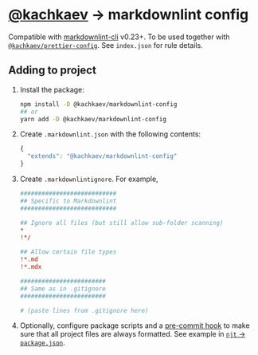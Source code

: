 # [@kachkaev](https://github.com/kachkaev) → markdownlint config

Compatible with [markdownlint-cli](https://www.npmjs.com/package/markdownlint-cli) v0.23+.
To be used together with [`@kachkaev/prettier-config`](https://www.npmjs.com/package/@kachkaev/prettier-config).
See `index.json` for rule details.

## Adding to project

1.  Install the package:

    ```sh
    npm install -D @kachkaev/markdownlint-config
    ## or
    yarn add -D @kachkaev/markdownlint-config
    ```

1.  Create `.markdownlint.json` with the following contents:

    ```js
    {
      "extends": "@kachkaev/markdownlint-config"
    }
    ```

1.  Create `.markdownlintignore`.
    For example,

    ```ini
    ###########################
    ## Specific to Markdownlint
    ###########################
    
    ## Ignore all files (but still allow sub-folder scanning)
    *
    !*/
    
    ## Allow certain file types
    !*.md
    !*.mdx
    
    ########################
    ## Same as in .gitignore
    ########################
    
    # (paste lines from .gitignore here)
    ```

1.  Optionally, configure package scripts and a [pre-commit hook](https://prettier.io/docs/en/precommit.html#__docusaurus) to make sure that all project files are always formatted.
    See example in [`njt` → `package.json`](https://github.com/kachkaev/njt/blob/master/package.json).
